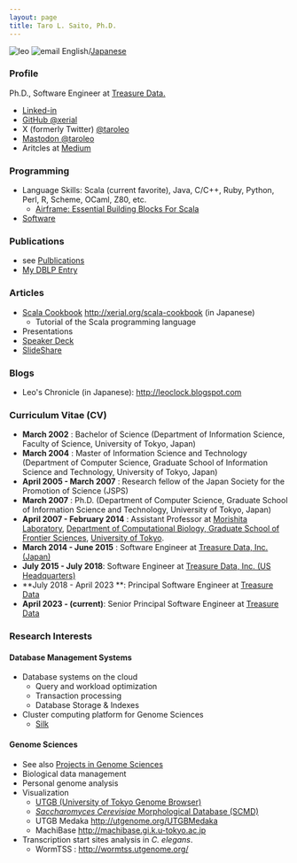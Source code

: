 ```yaml
---
layout: page
title: Taro L. Saito, Ph.D.
---
```

![leo]({{SITE_URL}}/image/leo.png) ![email]({{SITE_URL}}/image/leo-email.png) English/[Japanese](/leoj)

### Profile

Ph.D., Software Engineer at [Treasure Data.](http://www.treasuredata.com/)

* [Linked-in](https://www.linkedin.com/in/taro-l-saito-b0709387/)
* [GitHub @xerial](https://github.com/xerial)
* X (formerly Twitter) [@taroleo](https://twitter.com/taroleo)
* [Mastodon @taroleo](https://mastodon.social/@taroleo)
* Aritcles at [Medium](https://medium.com/@taroleo)

### Programming 

* Language Skills: Scala (current favorite), Java, C/C++, Ruby, Python, Perl, R, Scheme, OCaml, Z80, etc.
  * [Airframe: Essential Building Blocks For Scala](https://wvlet.org/airframe/) 
* [Software]({{BASE_PATH}}/software)

### Publications 
* see [Pulblications]({{SITE_URL}}/publication)
* [My DBLP Entry](http://www.informatik.uni-trier.de/~ley/db/indices/a-tree/s/Saito:Taro_L=.html)

### Articles
* [Scala Cookbook](http://xerial.org/scala-cookbook) <http://xerial.org/scala-cookbook> (in Japanese)
  * Tutorial of the Scala programming language
* Presentations
 * [Speaker Deck](https://speakerdeck.com/xerial)
 * [SlideShare](http://www.slideshare.net/taroleo/)

### Blogs

* Leo's Chronicle (in Japanese): <http://leoclock.blogspot.com>
 
### Curriculum Vitae (CV) 

* **March 2002** : Bachelor of Science (Department of Information Science, Faculty of Science, University of Tokyo, Japan)
* **March 2004** : Master of Information Science and Technology (Department of Computer Science, Graduate School of Information Science and Technology, University of Tokyo, Japan)
* **April 2005 - March 2007** : Research fellow of the Japan Society for the Promotion of Science (JSPS)
* **March 2007** : Ph.D. (Department of Computer Science, Graduate School of Information Science and Technology, University of Tokyo, Japan)   
* **April 2007 - February 2014** : Assistant Professor at [Morishita Laboratory](http://mlab.cb.k.u-tokyo.ac.jp), [Department of Computational Biology, Graduate School of Frontier Sciences](http://www.cb.k.u-tokyo.ac.jp/?lang=en), [University of Tokyo](http://www.u-tokyo.ac.jp/index_e.html).
* **March 2014 - June 2015** : Software Engineer at [Treasure Data, Inc. (Japan)](https://www.treasuredata.com/)
* **July 2015 - July 2018**: Software Engineer at [Treasure Data, Inc. (US Headquarters)](https://www.treasuredata.com/)
* **July 2018 - April 2023 **: Principal Software Engineer at [Treasure Data](https://www.treasuredata.com/)
* **April 2023 - (current)**: Senior Principal Software Engineer at [Treasure Data](https://www.treasuredata.com/)

### Research Interests 

#### Database Management Systems 
* Database systems on the cloud 
  * Query and workload optimization
  * Transaction processing
  * Database Storage & Indexes
* Cluster computing platform for Genome Sciences
  * [Silk](http://xerial.org/silk)


#### Genome Sciences 
* See also [Projects in Genome Sciences]({{BASE_PATH}}/genome-science)
* Biological data management
* Personal genome analysis
* Visualization
  * [UTGB (University of Tokyo Genome Browser)](http://utgenome.org)
  * [*Saccharomyces Cerevisiae* Morphological Database (SCMD)](http://scmd.gi.k.u-tokyo.ac.jp)
  * UTGB Medaka <http://utgenome.org/UTGBMedaka>
  * MachiBase <http://machibase.gi.k.u-tokyo.ac.jp>
* Transcription start sites analysis in *C. elegans*.  
  * WormTSS : <http://wormtss.utgenome.org/>


